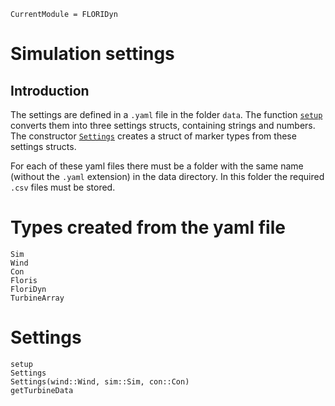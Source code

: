 ```@meta
CurrentModule = FLORIDyn
```
# Simulation settings
## Introduction
The settings are defined in a `.yaml` file in the folder `data`. The function [`setup`](@ref) converts them into three settings structs, containing strings and numbers. The constructor [`Settings`](@ref) creates a struct of marker types from these settings structs. 

For each of these yaml files there must be a folder with the same name (without the `.yaml` extension) in the data directory. In this folder the required `.csv` files must be stored.

# Types created from the yaml file
```@docs
Sim
Wind
Con
Floris
FloriDyn
TurbineArray
```

# Settings
```@docs
setup
Settings
Settings(wind::Wind, sim::Sim, con::Con)
getTurbineData
```